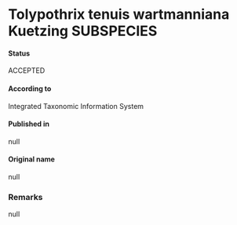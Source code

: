 Tolypothrix tenuis wartmanniana Kuetzing SUBSPECIES
=======

#### Status
ACCEPTED

#### According to
Integrated Taxonomic Information System

#### Published in
null

#### Original name
null

### Remarks
null
